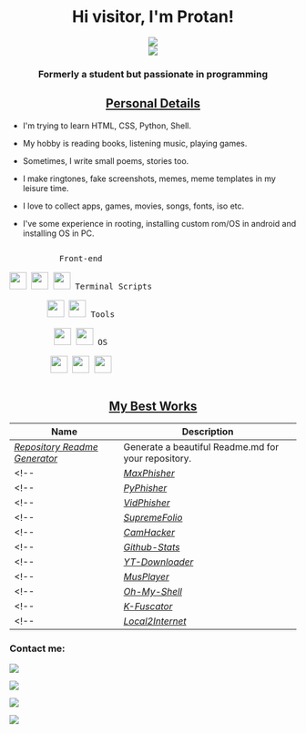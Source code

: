 <h1 align="center">Hi visitor, I'm Protan!</h1>
<p align="center">
<a href="https://kasroudra.github.io/" target="_blank">
   <img src="https://img.shields.io/badge/-PORTFOLIO-black?logo=dialogflow&style=for-the-badge">
</a>
<br>
<img src="https://gpvc.arturio.dev/KasRoudra">
</p>
<h3 align="center">Formerly a student but passionate in programming</h3>
<h2 align="center"><u>Personal Details</u></h2>
<p align="center">

 - I'm trying to learn HTML, CSS, Python, Shell.
 
 - My hobby is reading books, listening music, playing games.

 - Sometimes, I write small poems, stories too.

 - I make ringtones, fake screenshots, memes, meme templates in my leisure time.
 
 - I love to collect apps, games, movies, songs, fonts, iso etc.

 - I've some experience in rooting, installing custom rom/OS in android and installing OS in PC.

</p>

<p style="display: inline-block;" align="center">
  <kbd>
    <kbd>Front-end</kbd>
    <br>
    <br>
    <img width="30px" src="https://cdn.jsdelivr.net/gh/devicons/devicon/icons/html5/html5-original.svg" /> 
    <img width="30px" src="https://cdn.jsdelivr.net/gh/devicons/devicon/icons/css3/css3-plain.svg" /> 
    <img width="30px" src="https://cdn.jsdelivr.net/gh/devicons/devicon/icons/sass/sass-original.svg" /> 
  </kbd>
   
   
  <kbd>
    <kbd>Terminal Scripts</kbd>
    <br>
    <br>
    <img width="30px" src="https://cdn.jsdelivr.net/gh/devicons/devicon/icons/python/python-plain.svg" />
    <img width="30px" src="https://cdn.jsdelivr.net/gh/devicons/devicon/icons/bash/bash-original.svg" />
     
  </kbd>
  <kbd>
    <kbd>Tools</kbd>
    <br>
    <br>
    <img width="30px" src="https://cdn.jsdelivr.net/gh/devicons/devicon/icons/vscode/vscode-original.svg" />
    <img width="30px" src="https://github.com/termux/termux-app/raw/master/app/src/main/res/mipmap-xxxhdpi/ic_launcher.png" />
  </kbd>
  <kbd>
    <kbd>OS</kbd>
    <br>
    <br>
    <img width="30px" src="https://cdn.jsdelivr.net/gh/devicons/devicon/icons/linux/linux-original.svg" />
    <img width="30px" src="https://cdn.jsdelivr.net/gh/devicons/devicon/icons/android/android-original.svg" />
    <img width="30px" src="https://cdn.jsdelivr.net/gh/devicons/devicon/icons/windows8/windows8-original.svg" />
  </kbd>
</p>



<h2 align="center"><u>My Best Works</u></h2>

| Name                  | Description                                            |
| ----------------------|------------------------------------------------------- |
| _[Repository Readme Generator](https://github.com/KasRoudra/repository-readme-generator)_            | Generate a beautiful Readme.md for your repository.             |
<!-- | _[MaxPhisher](https://github.com/KasRoudra/MaxPhisher)_                          | A python script for login phishing, image phishing and more   | -->
<!-- | _[PyPhisher](https://github.com/KasRoudra/pyphisher)_                          | Ultimate phishing tool in python with 77 website templates.     | -->
<!-- | _[VidPhisher](https://github.com/KasRoudra/VidPhisher)_                          | Get front camera videos of victim just by opening a link!     | -->
<!-- | _[SupremeFolio](https://github.com/KasRoudra/supremeFolio)_                    | A clean, beautiful, responsive and 100% customizable portfolio template.                                                              |  -->
<!-- | _[CamHacker](https://github.com/KasRoudra/CamHacker)_                          | Hack anyone's camera with a phishing link.                      | -->
<!-- | _[Github-Stats](https://github.com/KasRoudra/github-stats)_                    | Generate a card with yout github statistics                     | -->
<!-- | _[YT-Downloader](https://github.com/KasRoudra/YT-Downloader)_                  | Download youtube audio or videos from command line.             | -->
<!-- | _[MusPlayer](https://github.com/KasRoudra/MusPlayer)_                          | Play music in termux by mpv.                                    | -->
<!-- | _[Oh-My-Shell](https://github.com/KasRoudra/oh-my-shell)_                      | Empower your terminal with the might of fish and omf            | -->
<!-- | _[K-Fuscator](https://github.com/KasRoudra/k-fuscator)_                        | Encrypt or decrypt shell script and compile python scripts      | -->
<!-- | _[Local2Internet](https://github.com/KasRoudra/Local2Internet)_                | Expose locally hosted website into all over internet.           | -->



### Contact me:

<a href="https://github.com/KasRoudra" target="_blank"><img src="https://img.shields.io/badge/Github-KasRoudra-green?style=for-the-badge&logo=github"></a>

<a href="https://facebook.com/KasRoudra" target="_blank"><img src="https://img.shields.io/badge/FaceBook-KasRoudra-purple?style=for-the-badge&logo=facebook"></a>

<a href="https://m.me/KasRoudra" target="_blank"><img src="https://img.shields.io/badge/Messenger-KasRoudra-red?style=for-the-badge&logo=messenger"></a>

<a href="mailto:kasroudrakrd@gmail.com" target="_blank"><img src="https://img.shields.io/badge/Email-kasroudrakrd@gmail.com-teal?style=for-the-badge&logo=gmail"></a>
